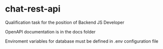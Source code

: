 # chat-rest-api
 Qualification task for the position of Backend JS Developer

OpenAPI documentation is in the docs folder

Enviroment variables for database must be defined in .env configuration file
